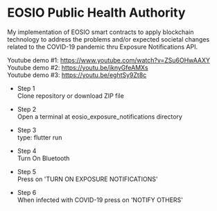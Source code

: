 # EOSIO Public Health Authority

My implementation of EOSIO smart contracts to apply blockchain technology to address the problems and/or expected societal changes related to the COVID-19 pandemic thru Exposure Notifications API. 

Youtube demo #1: https://www.youtube.com/watch?v=ZSu6OHwAAXY
<br>Youtube demo #2: https://youtu.be/jknyGfeAMXs
<br>Youtube demo #3: https://youtu.be/eghtSy9Zt8c
 - Step 1<br>
Clone repository or download ZIP file

- Step 2<br>
Open a terminal at eosio_exposure_notifications directory

- Step 3<br>
type: flutter run

- Step 4<br>
Turn On Bluetooth

- Step 5<br>
Press on 'TURN ON EXPOSURE NOTIFICATIONS'

- Step 6<br>
When infected with COVID-19 press on 'NOTIFY OTHERS'
